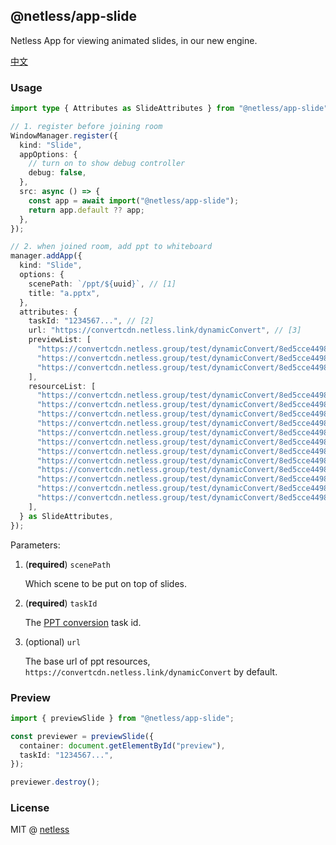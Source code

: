 ## @netless/app-slide

Netless App for viewing animated slides, in our new engine.

[中文](./README-zh.md)

### Usage

```ts
import type { Attributes as SlideAttributes } from "@netless/app-slide";

// 1. register before joining room
WindowManager.register({
  kind: "Slide",
  appOptions: {
    // turn on to show debug controller
    debug: false,
  },
  src: async () => {
    const app = await import("@netless/app-slide");
    return app.default ?? app;
  },
});

// 2. when joined room, add ppt to whiteboard
manager.addApp({
  kind: "Slide",
  options: {
    scenePath: `/ppt/${uuid}`, // [1]
    title: "a.pptx",
  },
  attributes: {
    taskId: "1234567...", // [2]
    url: "https://convertcdn.netless.link/dynamicConvert", // [3]
    previewList: [
      "https://convertcdn.netless.group/test/dynamicConvert/8ed5cce449874494a9ca7894b39415fb/preview/1.png",
      "https://convertcdn.netless.group/test/dynamicConvert/8ed5cce449874494a9ca7894b39415fb/preview/2.png",
      "https://convertcdn.netless.group/test/dynamicConvert/8ed5cce449874494a9ca7894b39415fb/preview/3.png",
    ],
    resourceList: [
      "https://convertcdn.netless.group/test/dynamicConvert/8ed5cce449874494a9ca7894b39415fb/jsonOutput/note.json",
      "https://convertcdn.netless.group/test/dynamicConvert/8ed5cce449874494a9ca7894b39415fb/jsonOutput/overview.json",
      "https://convertcdn.netless.group/test/dynamicConvert/8ed5cce449874494a9ca7894b39415fb/jsonOutput/sheet-1-0-color.json",
      "https://convertcdn.netless.group/test/dynamicConvert/8ed5cce449874494a9ca7894b39415fb/jsonOutput/sheet-1-0-color.png",
      "https://convertcdn.netless.group/test/dynamicConvert/8ed5cce449874494a9ca7894b39415fb/jsonOutput/sheet-2-0-color.json",
      "https://convertcdn.netless.group/test/dynamicConvert/8ed5cce449874494a9ca7894b39415fb/jsonOutput/sheet-2-0-color.png",
      "https://convertcdn.netless.group/test/dynamicConvert/8ed5cce449874494a9ca7894b39415fb/jsonOutput/sheet-3-0-color.json",
      "https://convertcdn.netless.group/test/dynamicConvert/8ed5cce449874494a9ca7894b39415fb/jsonOutput/sheet-3-0-color.png",
      "https://convertcdn.netless.group/test/dynamicConvert/8ed5cce449874494a9ca7894b39415fb/jsonOutput/slide-1.json",
      "https://convertcdn.netless.group/test/dynamicConvert/8ed5cce449874494a9ca7894b39415fb/jsonOutput/slide-2.json",
      "https://convertcdn.netless.group/test/dynamicConvert/8ed5cce449874494a9ca7894b39415fb/jsonOutput/slide-3.json",
      "https://convertcdn.netless.group/test/dynamicConvert/8ed5cce449874494a9ca7894b39415fb/jsonOutput/title.json",
    ],
  } as SlideAttributes,
});
```

Parameters:

1. (**required**) `scenePath`

   Which scene to be put on top of slides.

2. (**required**) `taskId`

   The [PPT conversion](https://developer.netless.link/server-en/home/server-conversion) task id.

3. (optional) `url`

   The base url of ppt resources, `https://convertcdn.netless.link/dynamicConvert` by default.

### Preview

```ts
import { previewSlide } from "@netless/app-slide";

const previewer = previewSlide({
  container: document.getElementById("preview"),
  taskId: "1234567...",
});

previewer.destroy();
```

### License

MIT @ [netless](https://github.com/netless-io)
